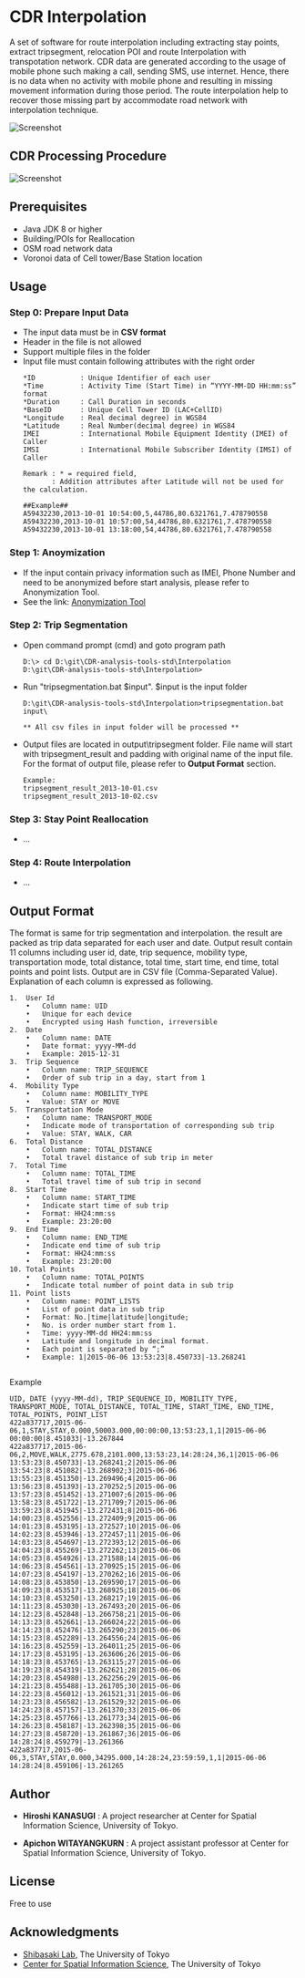 # CDR Interpolation
  A set of software for route interpolation including extracting stay points, extract tripsegment, relocation POI and route Interpolation with transpotation network. CDR data are generated according to the usage of mobile phone such making a call, sending SMS, use internet. Hence, there is no data when no activity with mobile phone and resulting in missing movement information during those period. The route interpolation help to recover those missing part by accommodate road network with interpolation technique.

![Screenshot](docs/interpolation_info.jpg)

## CDR Processing Procedure 
![Screenshot](docs/interpolation_step.jpg)

## Prerequisites
* Java JDK 8 or higher
* Building/POIs for Reallocation
* OSM road network data
* Voronoi data of Cell tower/Base Station location


## Usage
### Step 0: Prepare Input Data
* The input data must be in **CSV format**
* Header in the file is not allowed
* Support multiple files in the folder
* Input file must contain following attributes with the right order
    ```
    *ID           : Unique Identifier of each user
    *Time         : Activity Time (Start Time) in “YYYY-MM-DD HH:mm:ss” format 
    *Duration     : Call Duration in seconds
    *BaseID       : Unique Cell Tower ID (LAC+CellID)
    *Longitude    : Real decimal degree) in WGS84
    *Latitude     : Real Number(decimal degree) in WGS84
    IMEI          : International Mobile Equipment Identity (IMEI) of Caller
    IMSI          : International Mobile Subscriber Identity (IMSI) of Caller

    Remark : * = required field, 
           : Addition attributes after Latitude will not be used for the calculation.
    ```  
    ```
    ##Example##
    A59432230,2013-10-01 10:54:00,5,44786,80.6321761,7.478790558
    A59432230,2013-10-01 10:57:00,54,44786,80.6321761,7.478790558
    A59432230,2013-10-01 13:18:00,54,44786,80.6321761,7.478790558
    ``` 

### Step 1: Anoymization
* If the input contain privacy information such as IMEI, Phone Number and need to be anonymized before start analysis, please refer to Anonymization Tool. 
* See the link: [Anonymization Tool](/Anonymization)

### Step 2: Trip Segmentation
*  Open command prompt (cmd) and goto program path

    ```
    D:\> cd D:\git\CDR-analysis-tools-std\Interpolation
    D:\git\CDR-analysis-tools-std\Interpolation>
    ```
*  Run "tripsegmentation.bat $input". $input is the input folder

    ```
    D:\git\CDR-analysis-tools-std\Interpolation>tripsegmentation.bat input\

    ** All csv files in input folder will be processed **
    ```
*  Output files are located in output\tripsegment folder. File name will start with tripsegment_result and padding with original name of the input file. For the format of output file, please refer to **Output Format** section.

    ```
    Example:
    tripsegment_result_2013-10-01.csv
    tripsegment_result_2013-10-02.csv

    ```


### Step 3: Stay Point Reallocation
* ...

### Step 4: Route Interpolation
* ...


## Output Format
The format is same for trip segmentation and interpolation. the result are packed as trip data separated for each user and date. Output result contain 11 columns including user id, date, trip sequence, mobility type, transportation mode, total distance, total time, start time, end time, total points and point lists. Output are in CSV file (Comma-Separated Value). Explanation of each column is expressed as following. 

```
1.	User Id
    •	Column name: UID
    •	Unique for each device
    •	Encrypted using Hash function, irreversible
2.	Date
    •	Column name: DATE
    •	Date format: yyyy-MM-dd
    •	Example: 2015-12-31
3.	Trip Sequence
    •	Column name: TRIP_SEQUENCE
    •	Order of sub trip in a day, start from 1
4.	Mobility Type
    •	Column name: MOBILITY_TYPE
    •	Value: STAY or MOVE
5.	Transportation Mode
    •	Column name: TRANSPORT_MODE
    •	Indicate mode of transportation of corresponding sub trip
    •	Value: STAY, WALK, CAR
6.	Total Distance 
    •	Column name: TOTAL_DISTANCE
    •	Total travel distance of sub trip in meter
7.	Total Time
    •	Column name: TOTAL_TIME
    •	Total travel time of sub trip in second
8.	Start Time 
    •	Column name: START_TIME
    •	Indicate start time of sub trip
    •	Format: HH24:mm:ss
    •	Example: 23:20:00
9.	End Time
    •	Column name: END_TIME
    •	Indicate end time of sub trip
    •	Format: HH24:mm:ss
    •	Example: 23:20:00
10.	Total Points 
    •	Column name: TOTAL_POINTS
    •	Indicate total number of point data in sub trip
11.	Point lists
    •	Column name: POINT_LISTS
    •	List of point data in sub trip
    •	Format: No.|time|latitude|longitude;
    •	No. is order number start from 1.
    •	Time: yyyy-MM-dd HH24:mm:ss
    •	Latitude and longitude in decimal format.
    •	Each point is separated by “;”
    •	Example: 1|2015-06-06 13:53:23|8.450733|-13.268241
  
```
Example
```
UID, DATE (yyyy-MM-dd), TRIP_SEQUENCE_ID, MOBILITY_TYPE, TRANSPORT_MODE, TOTAL_DISTANCE, TOTAL_TIME, START_TIME, END_TIME, TOTAL_POINTS, POINT_LIST
422a837717,2015-06-06,1,STAY,STAY,0.000,50003.000,00:00:00,13:53:23,1,1|2015-06-06 00:00:00|8.451033|-13.267844
422a837717,2015-06-06,2,MOVE,WALK,2775.678,2101.000,13:53:23,14:28:24,36,1|2015-06-06 13:53:23|8.450733|-13.268241;2|2015-06-06 13:54:23|8.451082|-13.268902;3|2015-06-06 13:55:23|8.451350|-13.269496;4|2015-06-06 13:56:23|8.451393|-13.270252;5|2015-06-06 13:57:23|8.451452|-13.271007;6|2015-06-06 13:58:23|8.451722|-13.271709;7|2015-06-06 13:59:23|8.451945|-13.272431;8|2015-06-06 14:00:23|8.452556|-13.272409;9|2015-06-06 14:01:23|8.453195|-13.272527;10|2015-06-06 14:02:23|8.453946|-13.272457;11|2015-06-06 14:03:23|8.454697|-13.272393;12|2015-06-06 14:04:23|8.455269|-13.272262;13|2015-06-06 14:05:23|8.454926|-13.271588;14|2015-06-06 14:06:23|8.454561|-13.270925;15|2015-06-06 14:07:23|8.454197|-13.270262;16|2015-06-06 14:08:23|8.453850|-13.269590;17|2015-06-06 14:09:23|8.453517|-13.268925;18|2015-06-06 14:10:23|8.453250|-13.268217;19|2015-06-06 14:11:23|8.453030|-13.267493;20|2015-06-06 14:12:23|8.452848|-13.266758;21|2015-06-06 14:13:23|8.452661|-13.266024;22|2015-06-06 14:14:23|8.452476|-13.265290;23|2015-06-06 14:15:23|8.452289|-13.264556;24|2015-06-06 14:16:23|8.452559|-13.264011;25|2015-06-06 14:17:23|8.453195|-13.263606;26|2015-06-06 14:18:23|8.453765|-13.263115;27|2015-06-06 14:19:23|8.454319|-13.262621;28|2015-06-06 14:20:23|8.454980|-13.262256;29|2015-06-06 14:21:23|8.455488|-13.261705;30|2015-06-06 14:22:23|8.456012|-13.261521;31|2015-06-06 14:23:23|8.456582|-13.261529;32|2015-06-06 14:24:23|8.457157|-13.261370;33|2015-06-06 14:25:23|8.457766|-13.261773;34|2015-06-06 14:26:23|8.458187|-13.262398;35|2015-06-06 14:27:23|8.458720|-13.261867;36|2015-06-06 14:28:24|8.459279|-13.261366
422a837717,2015-06-06,3,STAY,STAY,0.000,34295.000,14:28:24,23:59:59,1,1|2015-06-06 14:28:24|8.459106|-13.261265

```




## Author

* **Hiroshi KANASUGI** :  A project researcher at Center for Spatial Information Science, University of Tokyo.

* **Apichon WITAYANGKURN** :  A project assistant professor at Center for Spatial Information Science, University of Tokyo.

## License

Free to use

## Acknowledgments

* [Shibasaki Lab](https://shiba.iis.u-tokyo.ac.jp), The University of Tokyo
* [Center for Spatial Information Science](http://www.csis.u-tokyo.ac.jp/en/), The University of Tokyo


